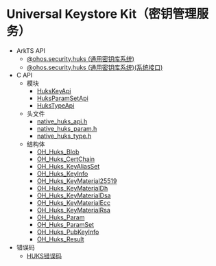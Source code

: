 # Universal Keystore Kit（密钥管理服务）

- ArkTS API<!--universal-keystore-arkts-->
  - [@ohos.security.huks (通用密钥库系统)](js-apis-huks.md)
  <!--Del-->
  - [@ohos.security.huks (通用密钥库系统)(系统接口)](js-apis-huks-sys.md)
  <!--DelEnd-->
- C API<!--universal-keystore-c-->
  - 模块<!--universal-keystore-module-->
    - [HuksKeyApi](_huks_key_api.md)
    - [HuksParamSetApi](_huks_param_set_api.md)
    - [HuksTypeApi](_huks_type_api.md)
  - 头文件<!--universal-keystore-headerfile-->
    - [native_huks_api.h](native__huks__api_8h.md)
    - [native_huks_param.h](native__huks__param_8h.md)
    - [native_huks_type.h](native__huks__type_8h.md)
  - 结构体<!--universal-keystore-struct-->
    - [OH_Huks_Blob](_o_h___huks___blob.md)
    - [OH_Huks_CertChain](_o_h___huks___cert_chain.md)
    - [OH_Huks_KeyAliasSet](_o_h___huks___key_alias_set.md)
    - [OH_Huks_KeyInfo](_o_h___huks___key_info.md)
    - [OH_Huks_KeyMaterial25519](_o_h___huks___key_material25519.md)
    - [OH_Huks_KeyMaterialDh](_o_h___huks___key_material_dh.md)
    - [OH_Huks_KeyMaterialDsa](_o_h___huks___key_material_dsa.md)
    - [OH_Huks_KeyMaterialEcc](_o_h___huks___key_material_ecc.md)
    - [OH_Huks_KeyMaterialRsa](_o_h___huks___key_material_rsa.md)
    - [OH_Huks_Param](_o_h___huks___param.md)
    - [OH_Huks_ParamSet](_o_h___huks___param_set.md)
    - [OH_Huks_PubKeyInfo](_o_h___huks___pub_key_info.md)
    - [OH_Huks_Result](_o_h___huks___result.md)
- 错误码<!--universal-keystore-arkts-errcode-->
  - [HUKS错误码](errorcode-huks.md)

